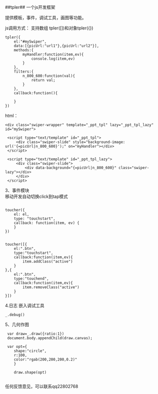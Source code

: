 ##tpler##
一个js开发框架

提供模板，事件，调试工具，画图等功能。


js调用方式：
支持数组 tpler([])和对象tpler({})
```
tpler({
	el:"#mySwiper",
	data:[{picUrl:"url1"},{picUrl:"url2"}],
	methods:{
		myHandler:function(item,ev){
			console.log(item,ev)
		}
	},
	filters:{
		n_800_600:function(val){
			return val;
		}
	},
	callback:function(){
		
	}
})
```

html：
```
<div class="swiper-wrapper" template="_ppt_tpl" lazy="_ppt_tpl_lazy" id="mySwiper">

 <script type="text/template" id="_ppt_tpl">
     <div class="swiper-slide" style="background-image: url('{=picUrl|n_800_600}');" on="myHandler"></div>
 </script>

 <script type="text/template" id="_ppt_tpl_lazy">
     <div class="swiper-slide">
         <div data-background="{=picUrl|n_800_600}" class="swiper-lazy"></div>
     </div>
 </script>
```


3、事件模块  
移动开发自动切换click到tap模式
```

toucher({
    el: el,
    type: "touchstart",
    callback: function(item, ev) {
    }
})


toucher([{
	el:".btn",
	type:"touchstart",
	callback:function(item,ev){
		item.addClass("active")
	}
},{
	el:".btn",
	type:"touchend",
	callback:function(item,ev){
		item.removeClass("active")
	}
}])
```


4.日志 
嵌入调试工具
```
_.debug()
```




5、几何作图
```
 var draw=_.draw({ratio:1})
 document.body.appendChild(draw.canvas);

 var opt={
 	shape:"circle",
 	r:100,
 	color:"rgab(200,200,200,0.2)"
 	}
 	
 	draw.shape(opt)
 	

```

任何反馈意见，可以联系qq22802768
